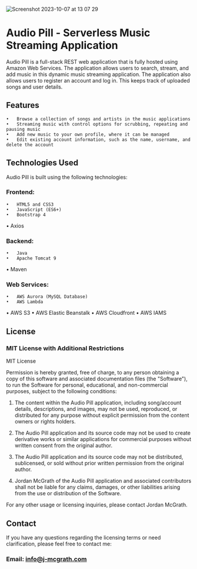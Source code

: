 
![Screenshot 2023-10-07 at 13 07 29](https://github.com/Jordan-McGrath/Audio-Pill/assets/63460713/4effd5ae-011a-4141-9fc8-9123afbbcdc3)

# Audio Pill - Serverless Music Streaming Application

Audio Pill is a full-stack REST web application that is fully hosted using Amazon Web Services. The application allows users to search, stream, and add music in this dynamic music streaming application. The application also allows users to register an account and log in. This keeps track of uploaded songs and user details.

## Features

	•	Browse a collection of songs and artists in the music applications
	•	Streaming music with control options for scrubbing, repeating and pausing music
	•	Add new music to your own profile, where it can be managed
	•	Edit existing account information, such as the name, username, and delete the account

## Technologies Used

Audio Pill is built using the following technologies:

###	Frontend:

	•	HTML5 and CSS3
	•	JavaScript (ES6+)
	•	Bootstrap 4
  •	Axios
 
###	Backend:

	•	Java
	•	Apache Tomcat 9
  •	Maven

 ###	Web Services:

	•	AWS Aurora (MySQL Database)
	•	AWS Lambda
  •	AWS S3
	•	AWS Elastic Beanstalk
  •	AWS Cloudfront
	•	AWS IAMS


## License

### MIT License with Additional Restrictions

MIT License

Permission is hereby granted, free of charge, to any person obtaining a copy of this software and associated documentation files (the "Software"), to run the Software for personal, educational, and non-commercial purposes, subject to the following conditions:

1. The content within the Audio Pill application, including song/account details, descriptions, and images, may not be used, reproduced, or distributed for any purpose without explicit permission from the content owners or rights holders.

2. The Audio Pill application and its source code may not be used to create derivative works or similar applications for commercial purposes without written consent from the original author.

3. The Audio Pill application and its source code may not be distributed, sublicensed, or sold without prior written permission from the original author.

4. Jordan McGrath of the Audio Pill application and associated contributors shall not be liable for any claims, damages, or other liabilities arising from the use or distribution of the Software.

For any other usage or licensing inquiries, please contact Jordan McGrath.


## Contact

If you have any questions regarding the licensing terms or need clarification, please feel free to contact me:

### Email: info@j-mcgrath.com
